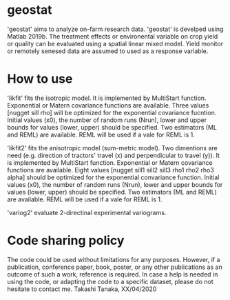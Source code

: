 # geostat
'geostat' aims to analyze on-farm research data. 'geostat' is develped using Matlab 2019b. The treatment effects or environental variable on crop yield or quality can be evaluated using a spatial linear mixed model. Yield monitor or remotely senesed data are assumed to used as a response variable.

# How to use
'likfit' fits the isotropic model.
It is implemented by MultiStart function. Exponential or Matern covariance functions are available. Three values [nugget sill rho] will be optimized for the exponential covariance fucntion. Initial values (x0), the number of random runs (Nrun), lower and upper bounds for values (lower, upper) should be specified. Two estimators (ML and REML) are available. REML will be used if a vale for REML is 1. 

'likfit2' fits the anisotropic model (sum-metric model).
Two dimentions are need (e.g. direction of tractors' travel (x) and perpendicular to travel (y)). It is implemented by MultiStart function. Exponential or Matern covariance functions are available. Eight values [nugget sill1 sill2 sill3 rho1 rho2 rho3 alpha] should be optimized for the exponential convariance function. Initial values (x0), the number of random runs (Nrun), lower and upper bounds for values (lower, upper) should be specified. Two estimators (ML and REML) are available. REML will be used if a vale for REML is 1.

'variog2' evaluate 2-directinal experimental variograms. 


# Code sharing policy
The code could be used without limitations for any purposes. However, if a publication, conference paper, book, poster, or any other publications as an outcome of such a work, reference is required. In case a help is needed in using the code, or adapting the code to a specific dataset, please do not hesitate to contact me. Takashi Tanaka, XX/04/2020
